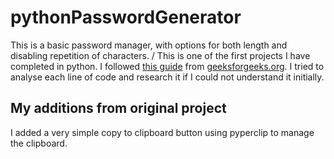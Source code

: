 # pythonPasswordGenerator

This is a basic password manager, with options for both length and disabling repetition of characters.
/
This is one of the first projects I have completed in python. I followed [this guide](https://pythongeeks.org/python-password-generator/) from [geeksforgeeks.org](https://www.geeksforgeeks.org). I tried to analyse each line of code and research it if I could not understand it initially.

## My additions from original project
I added a very simple copy to clipboard button using pyperclip to manage the clipboard.